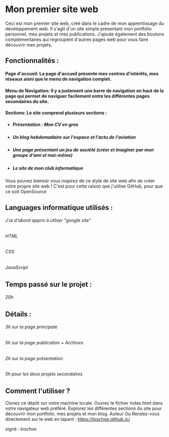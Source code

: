 # Mon premier site web
Ceci est mon premier site web, créé dans le cadre de mon apprentissage du développement web. Il s'agit d'un site simple présentant mon portfolio personnel, mes projets et mes publications.
J'ajoute également des boutons complémentaires qui regroupent d'autres pages web pour vous faire découvrir mes projets. 

## Fonctionnalités : 
#### Page d'accueil: La page d'accueil présente mes centres d'intérêts, mes réseaux aisni que le menu de navigation complet.
#### Menu de Navigation: Il y a justement une barre de navigation en haut de la page qui permet de naviguer facilement entre les différentes pages secondaires du site.
#### Sections: Le site comprend plusieurs sections : 
- ##### Présentation : Mon CV en gros
- ##### Un blog hebdomadaire sur l'espace et l'actu de l'aviation
- ##### Une page présentant un jeu de société (créer et imaginer par mon groupe d'ami et moi-même)
- ##### Le site de mon club informatique 

Vous pouvez biensûr vous inspirez de ce style de site web afin de créer votre propre site web ! 
C'est pour cette raison que j'utilise GitHub, pour que ce soit OpenSource 

## Languages informatique utilisés : 
###### J'ai d'abord appris à utliser "google site"
###### HTML
###### CSS
###### JavaScript 

## Temps passé sur le projet : 
###### 20h
## Détails : 
###### 3h sur la page principale 
###### 5h sur la page publication + Archives 
###### 2h sur la page présentation 
###### 5h pour les deux projets secondaires 

## Comment l'utiliser ? 
Clonez ce dépôt sur votre machine locale.
Ouvrez le fichier index.html dans votre navigateur web préféré.
Explorez les différentes sections du site pour découvrir mon portfolio, mes projets et mon blog.
Auteur
Ou 
Rendez-vous directement sur le web en tapant : https://loschoe.github.io/

signé : *loschoe*
